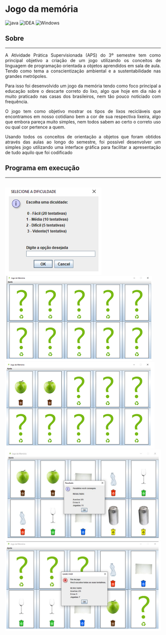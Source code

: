 # Jogo da memória
![java](https://img.shields.io/badge/Java-ED8B00?style=for-the-badge&logo=java&logoColor=white)
![IDEA](https://img.shields.io/badge/IntelliJ_IDEA-000000.svg?style=for-the-badge&logo=intellij-idea&logoColor=white)
![Windows](https://img.shields.io/badge/Windows-0078D6?style=for-the-badge&logo=windows&logoColor=white)

## Sobre
___
<p align="justify">A Atividade Prática Supervisionada (APS) do 3º semestre tem como principal 
objetivo a criação de um jogo utilizando os conceitos de linguagem de programação 
orientada a objetos aprendidos em sala de aula. Tendo como tema a conscientização 
ambiental e a sustentabilidade nas grandes metrópoles.
</p>
<p align="justify">
Para isso foi desenvolvido um jogo da memória tendo como foco principal a 
educação sobre o descarte correto do lixo, algo que hoje em dia não é muito praticado nas casas dos brasileiros, nem tão pouco noticiado com frequência.
</p>
<p align="justify">
O jogo tem como objetivo mostrar os tipos de lixos recicláveis que encontramos 
em nosso cotidiano bem a cor de sua respectiva lixeira, algo que embora pareça muito simples, nem todos sabem ao certo o correto uso ou qual cor pertence a quem.
</p>
<p align="justify">
Usando todos os conceitos de orientação a objetos que foram obtidos através 
das aulas ao longo do semestre, foi possível desenvolver um simples jogo utilizando uma interface gráfica para facilitar a apresentação de tudo aquilo que foi codificado
</p>

## Programa em execução
___
<br>
<img src="assets/images/01.png" />

<br>
<img src="assets/images/02.png" />

<br>
<img src="assets/images/03.png" />

<br>
<img src="assets/images/04.png" />

<br>
<img src="assets/images/05.png" />